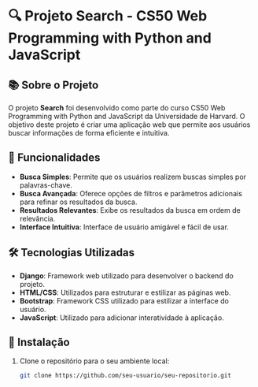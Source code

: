 # 🔍 Projeto Search - CS50 Web Programming with Python and JavaScript

## 📚 Sobre o Projeto

O projeto **Search** foi desenvolvido como parte do curso CS50 Web Programming with Python and JavaScript da Universidade de Harvard. O objetivo deste projeto é criar uma aplicação web que permite aos usuários buscar informações de forma eficiente e intuitiva.

## 🧠 Funcionalidades

- **Busca Simples**: Permite que os usuários realizem buscas simples por palavras-chave.
- **Busca Avançada**: Oferece opções de filtros e parâmetros adicionais para refinar os resultados da busca.
- **Resultados Relevantes**: Exibe os resultados da busca em ordem de relevância.
- **Interface Intuitiva**: Interface de usuário amigável e fácil de usar.

## 🛠️ Tecnologias Utilizadas

- **Django**: Framework web utilizado para desenvolver o backend do projeto.
- **HTML/CSS**: Utilizados para estruturar e estilizar as páginas web.
- **Bootstrap**: Framework CSS utilizado para estilizar a interface do usuário.
- **JavaScript**: Utilizado para adicionar interatividade à aplicação.

## 🚀 Instalação

1. Clone o repositório para o seu ambiente local:
   ```sh
   git clone https://github.com/seu-usuario/seu-repositorio.git